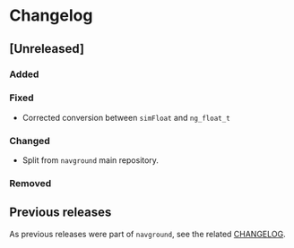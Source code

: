 # Changelog

## [Unreleased]

### Added

### Fixed

- Corrected conversion between `simFloat` and `ng_float_t`

### Changed

- Split from `navground` main repository.

### Removed

## Previous releases

As previous releases were part of `navground`, see the related [CHANGELOG](https://github.com/idsia-robotics/navground/blob/main/CHANGELOG.md).

